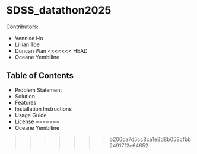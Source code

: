 # SDSS_datathon2025

Contributors:
- Vennise Ho
- Lillian Toe
- Duncan Wan
<<<<<<< HEAD
- Oceane Yembiline

## Table of Contents
- Problem Statement
- Solution
- Features
- Installation Instructions
- Usage Guide
- License
=======
- Oceane Yembiline
>>>>>>> b206ca7d5cc8ca1e8d8b058cfbb24917f2e64652
